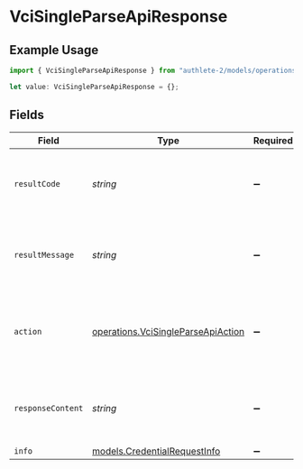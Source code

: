 # VciSingleParseApiResponse

## Example Usage

```typescript
import { VciSingleParseApiResponse } from "authlete-2/models/operations";

let value: VciSingleParseApiResponse = {};
```

## Fields

| Field                                                                                    | Type                                                                                     | Required                                                                                 | Description                                                                              |
| ---------------------------------------------------------------------------------------- | ---------------------------------------------------------------------------------------- | ---------------------------------------------------------------------------------------- | ---------------------------------------------------------------------------------------- |
| `resultCode`                                                                             | *string*                                                                                 | :heavy_minus_sign:                                                                       | The code which represents the result of the API call.                                    |
| `resultMessage`                                                                          | *string*                                                                                 | :heavy_minus_sign:                                                                       | A short message which explains the result of the API call.                               |
| `action`                                                                                 | [operations.VciSingleParseApiAction](../../models/operations/vcisingleparseapiaction.md) | :heavy_minus_sign:                                                                       | The next action that the credential endpoint should take.                                |
| `responseContent`                                                                        | *string*                                                                                 | :heavy_minus_sign:                                                                       | The content of the response to the request sender.                                       |
| `info`                                                                                   | [models.CredentialRequestInfo](../../models/credentialrequestinfo.md)                    | :heavy_minus_sign:                                                                       | N/A                                                                                      |